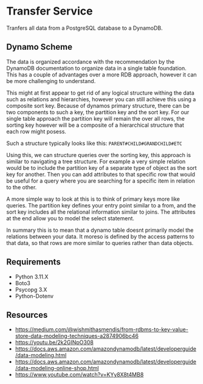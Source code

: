 # Transfer Service

Tranfers all data from a PostgreSQL database to a DynamoDB.

## Dynamo Scheme

The data is organized accordance with the recommendation by the DynamoDB 
documentation to organize data in a single table foundation. This has a couple
of advantages over a more RDB approach, however it can be more challenging to 
understand.

This might at first appear to get rid of any logical structure withing the data
such as relations and hierarchies, however you can still achieve this using a
composite sort key. Because of dynamos primary structure, there can be two 
components to such a key, the partition key and the sort key. For our single 
table approach the partition key will remain the over all rows, the sorting key
however will be a composite of a hierarchical structure that each row might 
posess.

Such a structure typically looks like this: ``` PARENT#CHILD#GRANDCHILD#ETC ```

Using this, we can structure queries over the sorting key, this approach is
similar to navigating a tree structure. For example a very simple relation
would be to include the partition key of a separate type of object as the sort
key for another. Then you can add attributes to that specific row that would be
useful for a query where you are searching for a specific item in relation to
the other.

A more simple way to look at this is to think of primary keys more like 
queries. The partition key defines your entry point similar to a from, and the
sort key includes all the relational information similar to joins. The
attributes at the end allow you to model the select statement.

In summary this is to mean that a dynamo table doesnt primarily model the
relations between your data. It moreso is defined by the access patterns to 
that data, so that rows are more similar to queries rather than data objects.

## Requirements

- Python 3.11.X
- Boto3
- Psycopg 3.X
- Python-Dotenv

## Resources

- https://medium.com/@wishmithasmendis/from-rdbms-to-key-value-store-data-modeling-techniques-a2874906bc46
- https://youtu.be/2k2GINpO308
- https://docs.aws.amazon.com/amazondynamodb/latest/developerguide/data-modeling.html
- https://docs.aws.amazon.com/amazondynamodb/latest/developerguide/data-modeling-online-shop.html
- https://www.youtube.com/watch?v=KYy8X8t4MB8